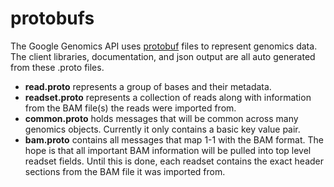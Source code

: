 protobufs
==============

The Google Genomics API uses <a href="https://developers.google.com/protocol-buffers/">protobuf</a>
files to represent genomics data. The client libraries, documentation, and json
output are all auto generated from these .proto files.

* **read.proto** represents a group of bases and their metadata.
* **readset.proto** represents a collection of reads along with information
    from the BAM file(s) the reads were imported from.
* **common.proto** holds messages that will be common across many genomics objects.
    Currently it only contains a basic key value pair.
* **bam.proto** contains all messages that map 1-1 with the BAM format.
    The hope is that all important BAM information will be pulled into top level
    readset fields. Until this is done, each readset contains the exact header
    sections from the BAM file it was imported from.
